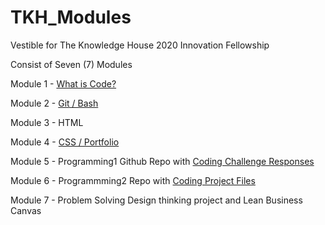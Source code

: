 # TKH_Modules

Vestible for The Knowledge House 2020 Innovation Fellowship

Consist of Seven (7) Modules

Module 1 - [What is Code?](https://github.com/FaustoRosado/TKH_Modules/blob/master/Module_1_What_is_Code/What_is_code_reflection.txt)

Module 2 - [Git / Bash](https://github.com/FaustoRosado/TKH_Modules/blob/master/Module_2_Git_Bash/module2.txt)

Module 3 - HTML

Module 4 - [CSS / Portfolio](https://faustorosado.github.io/)

Module 5 - Programming1 Github Repo with [Coding Challenge Responses](https://github.com/FaustoRosado/TKH_Modules/tree/master/Module_5_Programming1)

Module 6 - Programmming2 Repo with [Coding Project Files](https://github.com/FaustoRosado/TKH_Modules/tree/master/Module_6_Programming2/projects)

Module 7 - Problem Solving Design thinking project and Lean Business Canvas
